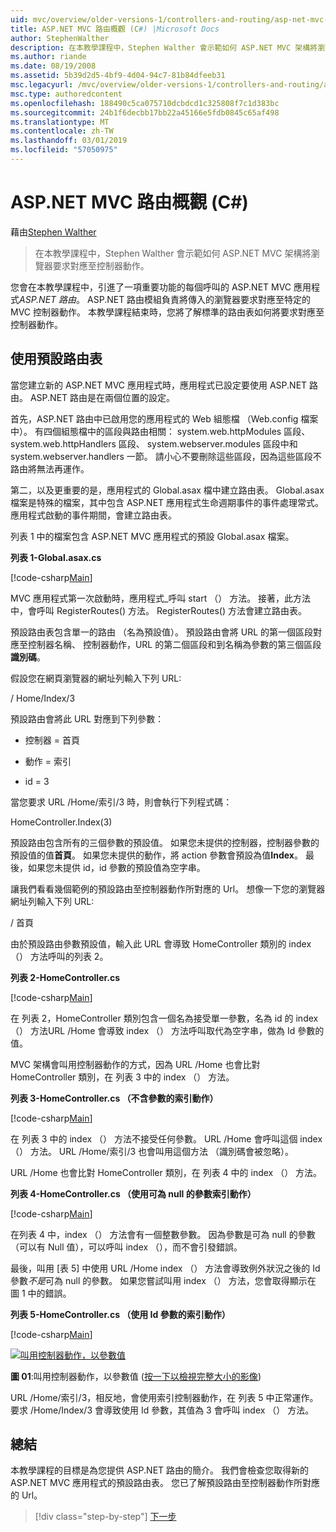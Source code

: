 ```yaml
---
uid: mvc/overview/older-versions-1/controllers-and-routing/asp-net-mvc-routing-overview-cs
title: ASP.NET MVC 路由概觀 (C#) |Microsoft Docs
author: StephenWalther
description: 在本教學課程中，Stephen Walther 會示範如何 ASP.NET MVC 架構將瀏覽器要求對應至控制器動作。
ms.author: riande
ms.date: 08/19/2008
ms.assetid: 5b39d2d5-4bf9-4d04-94c7-81b84dfeeb31
msc.legacyurl: /mvc/overview/older-versions-1/controllers-and-routing/asp-net-mvc-routing-overview-cs
msc.type: authoredcontent
ms.openlocfilehash: 188490c5ca075710dcbdcd1c325808f7c1d383bc
ms.sourcegitcommit: 24b1f6decbb17bb22a45166e5fdb0845c65af498
ms.translationtype: MT
ms.contentlocale: zh-TW
ms.lasthandoff: 03/01/2019
ms.locfileid: "57050975"
---
```

<a name="aspnet-mvc-routing-overview-c"></a>ASP.NET MVC 路由概觀 (C#)
====================
藉由[Stephen Walther](https://github.com/StephenWalther)

> 在本教學課程中，Stephen Walther 會示範如何 ASP.NET MVC 架構將瀏覽器要求對應至控制器動作。


您會在本教學課程中，引進了一項重要功能的每個呼叫的 ASP.NET MVC 應用程式*ASP.NET 路由*。 ASP.NET 路由模組負責將傳入的瀏覽器要求對應至特定的 MVC 控制器動作。 本教學課程結束時，您將了解標準的路由表如何將要求對應至控制器動作。

## <a name="using-the-default-route-table"></a>使用預設路由表

當您建立新的 ASP.NET MVC 應用程式時，應用程式已設定要使用 ASP.NET 路由。 ASP.NET 路由是在兩個位置的設定。

首先，ASP.NET 路由中已啟用您的應用程式的 Web 組態檔 （Web.config 檔案中）。 有四個組態檔中的區段與路由相關： system.web.httpModules 區段、 system.web.httpHandlers 區段、 system.webserver.modules 區段中和 system.webserver.handlers 一節。 請小心不要刪除這些區段，因為這些區段不路由將無法再運作。

第二，以及更重要的是，應用程式的 Global.asax 檔中建立路由表。 Global.asax 檔案是特殊的檔案，其中包含 ASP.NET 應用程式生命週期事件的事件處理常式。 應用程式啟動的事件期間，會建立路由表。

列表 1 中的檔案包含 ASP.NET MVC 應用程式的預設 Global.asax 檔案。

**列表 1-Global.asax.cs**

[!code-csharp[Main](asp-net-mvc-routing-overview-cs/samples/sample1.cs)]

MVC 應用程式第一次啟動時，應用程式\_呼叫 start （） 方法。 接著，此方法中，會呼叫 RegisterRoutes() 方法。 RegisterRoutes() 方法會建立路由表。

預設路由表包含單一的路由 （名為預設值）。 預設路由會將 URL 的第一個區段對應至控制器名稱、 控制器動作，URL 的第二個區段和到名稱為參數的第三個區段**識別碼**。

假設您在網頁瀏覽器的網址列輸入下列 URL:

/ Home/Index/3

預設路由會將此 URL 對應到下列參數：

- 控制器 = 首頁

- 動作 = 索引

- id = 3

當您要求 URL /Home/索引/3 時，則會執行下列程式碼：

HomeController.Index(3)

預設路由包含所有的三個參數的預設值。 如果您未提供的控制器，控制器參數的預設值的值**首頁**。 如果您未提供的動作，將 action 參數會預設為值**Index**。 最後，如果您未提供 id，id 參數的預設值為空字串。

讓我們看看幾個範例的預設路由至控制器動作所對應的 Url。 想像一下您的瀏覽器網址列輸入下列 URL:

/ 首頁

由於預設路由參數預設值，輸入此 URL 會導致 HomeController 類別的 index （） 方法呼叫的列表 2。

**列表 2-HomeController.cs**

[!code-csharp[Main](asp-net-mvc-routing-overview-cs/samples/sample2.cs)]

在 列表 2，HomeController 類別包含一個名為接受單一參數，名為 id 的 index （） 方法URL /Home 會導致 index （） 方法呼叫取代為空字串，做為 Id 參數的值。

MVC 架構會叫用控制器動作的方式，因為 URL /Home 也會比對 HomeController 類別，在 列表 3 中的 index （） 方法。

**列表 3-HomeController.cs （不含參數的索引動作）**

[!code-csharp[Main](asp-net-mvc-routing-overview-cs/samples/sample3.cs)]

在 列表 3 中的 index （） 方法不接受任何參數。 URL /Home 會呼叫這個 index （） 方法。 URL /Home/索引/3 也會叫用這個方法 （識別碼會被忽略）。

URL /Home 也會比對 HomeController 類別，在 列表 4 中的 index （） 方法。

**列表 4-HomeController.cs （使用可為 null 的參數索引動作）**

[!code-csharp[Main](asp-net-mvc-routing-overview-cs/samples/sample4.cs)]

在列表 4 中，index （） 方法會有一個整數參數。 因為參數是可為 null 的參數 （可以有 Null 值），可以呼叫 index （），而不會引發錯誤。

最後，叫用 [表 5] 中使用 URL /Home index （） 方法會導致例外狀況之後的 Id 參數*不是*可為 null 的參數。 如果您嘗試叫用 index （） 方法，您會取得顯示在 圖 1 中的錯誤。

**列表 5-HomeController.cs （使用 Id 參數的索引動作）**

[!code-csharp[Main](asp-net-mvc-routing-overview-cs/samples/sample5.cs)]


[![叫用控制器動作，以參數值](asp-net-mvc-routing-overview-cs/_static/image1.jpg)](asp-net-mvc-routing-overview-cs/_static/image1.png)

**圖 01**:叫用控制器動作，以參數值 ([按一下以檢視完整大小的影像](asp-net-mvc-routing-overview-cs/_static/image2.png))


URL /Home/索引/3，相反地，會使用索引控制器動作，在 列表 5 中正常運作。 要求 /Home/Index/3 會導致使用 Id 參數，其值為 3 會呼叫 index （） 方法。

## <a name="summary"></a>總結

本教學課程的目標是為您提供 ASP.NET 路由的簡介。 我們會檢查您取得新的 ASP.NET MVC 應用程式的預設路由表。 您已了解預設路由至控制器動作所對應的 Url。

> [!div class="step-by-step"]
> [下一步](understanding-action-filters-cs.md)
